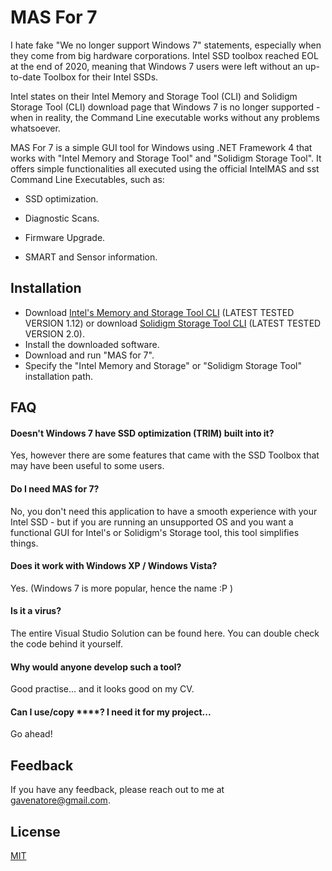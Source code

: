 # MAS For 7

I hate fake "We no longer support Windows 7" statements, especially when they come from 
big hardware corporations. Intel SSD toolbox reached EOL at the end of 2020, meaning 
that Windows 7 users were left without an up-to-date Toolbox for their Intel SSDs.

Intel states on their Intel Memory and Storage Tool (CLI) and 
Solidigm Storage Tool (CLI) download page that Windows 7 is no longer supported -
when in reality, the Command Line executable works without any problems whatsoever.

MAS For 7 is a simple GUI tool for Windows using .NET Framework 4 that works with
"Intel Memory and Storage Tool" and "Solidigm Storage Tool".
It offers simple functionalities all executed using the official IntelMAS 
and sst Command Line Executables, such as:

- SSD optimization.

- Diagnostic Scans.

- Firmware Upgrade.

- SMART and Sensor information.
## Installation

- Download [Intel's Memory and Storage Tool CLI](https://www.intel.com/content/www/us/en/download/19520/736794/intel-memory-and-storage-tool-cli-command-line-interface.html) (LATEST TESTED VERSION 1.12) or download [Solidigm Storage Tool CLI](https://www.intel.com/content/www/us/en/download/19520/736794/intel-memory-and-storage-tool-cli-command-line-interface.html) (LATEST TESTED VERSION 2.0).
- Install the downloaded software.
- Download and run "MAS for 7".
- Specify the "Intel Memory and Storage" or "Solidigm Storage Tool" installation path.
## FAQ

#### Doesn't Windows 7 have SSD optimization (TRIM) built into it?
Yes, however there are some features that came with the SSD Toolbox that may have been useful to some users. 

#### Do I need MAS for 7?
No, you don't need this application to have a smooth experience with your Intel SSD - but if you are running an unsupported OS and you want a functional GUI for Intel's or Solidigm's Storage tool, this tool simplifies things.

#### Does it work with Windows XP / Windows Vista?
Yes. (Windows 7 is more popular, hence the name :P )

#### Is it a virus?
The entire Visual Studio Solution can be found here. You can double check the code behind it yourself.

#### Why would anyone develop such a tool?
Good practise... and it looks good on my CV.

#### Can I use/copy ****? I need it for my project...
Go ahead!
## Feedback

If you have any feedback, please reach out to me at gavenatore@gmail.com.
## License

[MIT](https://choosealicense.com/licenses/mit/)

